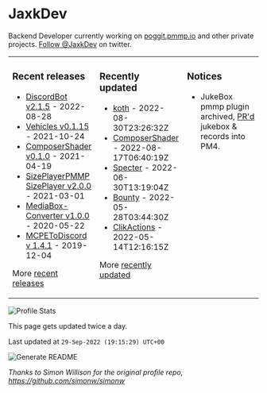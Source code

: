 # JaxkDev
Backend Developer currently working on [poggit.pmmp.io](https://github.com/JaxkDev/poggit) and other private projects. [Follow @JaxkDev](https://twitter.com/jaxkdev) on twitter.

<table><tr><td valign="top" width="33%">

### Recent releases
<!-- recent_releases starts -->
* [DiscordBot v2.1.5](https://github.com/DiscordBot-PMMP/DiscordBot/releases/tag/2.1.5) - 2022-08-28
* [Vehicles v0.1.15](https://github.com/JaxkDev/Vehicles/releases/tag/0.1.15) - 2021-10-24
* [ComposerShader v0.1.0](https://github.com/JaxkDev/ComposerShader/releases/tag/0.1.0) - 2021-04-19
* [SizePlayerPMMP SizePlayer v2.0.0](https://github.com/YassenTrick/SizePlayerPMMP/releases/tag/2.0.0) - 2021-03-01
* [MediaBox-Converter v1.0.0](https://github.com/JaxkDev/MediaBox-Converter/releases/tag/1.0.0) - 2020-05-22
* [MCPEToDiscord v 1.4.1](https://github.com/JaxkDev/MCPEToDiscord/releases/tag/1.4.1) - 2019-12-04
<!-- recent_releases ends -->
More [recent releases](https://github.com/JaxkDev/JaxkDev/blob/master/releases.md)
</td><td valign="top" width="35%">

### Recently updated
<!-- recent_updates starts -->
* [koth](https://github.com/JaxkDev/koth) - 2022-08-30T23:26:32Z
* [ComposerShader](https://github.com/JaxkDev/ComposerShader) - 2022-08-17T06:40:19Z
* [Specter](https://github.com/JaxkDev/Specter) - 2022-06-30T13:19:04Z
* [Bounty](https://github.com/JaxkDev/Bounty) - 2022-05-28T03:44:30Z
* [ClikActions](https://github.com/JaxkDev/ClikActions) - 2022-05-14T12:16:15Z
<!-- recent_updates ends -->
More [recently updated](https://github.com/JaxkDev?tab=repositories)
</td><td valign="top" width="33%">

### Notices
* JukeBox pmmp plugin archived, [PR'd](https://github.com/pmmp/PocketMine-MP/pull/3742) jukebox & records into PM4.
</td></tr></table>

![Profile Stats](https://github-readme-stats.vercel.app/api?username=JaxkDev&theme=dark&show_icons=true&title_color=fff&text_color=fff&count_private=true)

This page gets updated twice a day.
<!-- updated_at starts -->
Last updated at `29-Sep-2022 (19:15:29) UTC+00`
<!-- updated_at ends -->

![Generate README](https://github.com/JaxkDev/JaxkDev/workflows/Generate%20README/badge.svg)

*Thanks to Simon Willison for the original profile repo, https://github.com/simonw/simonw*
